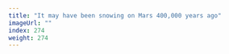 ```yaml
---
title: "It may have been snowing on Mars 400,000 years ago"
imageUrl: ""
index: 274
weight: 274
---
```

